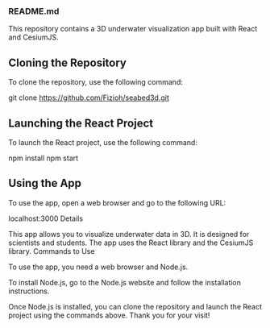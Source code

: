 ### README.md

This repository contains a 3D underwater visualization app built with React and CesiumJS.

## Cloning the Repository

To clone the repository, use the following command:

git clone https://github.com/Fizioh/seabed3d.git


## Launching the React Project

To launch the React project, use the following command:

npm install
npm start


## Using the App

To use the app, open a web browser and go to the following URL:

localhost:3000
Details

This app allows you to visualize underwater data in 3D. It is designed for scientists and students. The app uses the React library and the CesiumJS library.
Commands to Use

To use the app, you need a web browser and Node.js.

To install Node.js, go to the Node.js website and follow the installation instructions.

Once Node.js is installed, you can clone the repository and launch the React project using the commands above.
Thank you for your visit!
